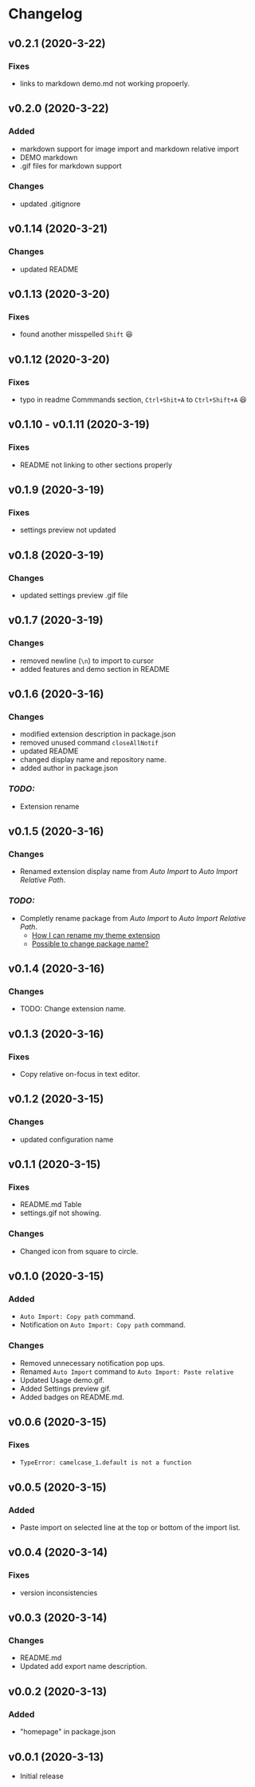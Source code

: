 # Changelog

## v0.2.1 (2020-3-22)

### Fixes

- links to markdown demo.md not working propoerly.

## v0.2.0 (2020-3-22)

### Added

- markdown support for image import and markdown relative import
- DEMO markdown
- .gif files for markdown support

### Changes

- updated .gitignore

## v0.1.14 (2020-3-21)

### Changes

- updated README

## v0.1.13 (2020-3-20)

### Fixes

- found another misspelled `Shift` 😆

## v0.1.12 (2020-3-20)

### Fixes

- typo in readme Commmands section, `Ctrl+Shit+A` to `Ctrl+Shift+A` 😆

## v0.1.10 - v0.1.11 (2020-3-19)

### Fixes

- README not linking to other sections properly

## v0.1.9 (2020-3-19)

### Fixes

- settings preview not updated

## v0.1.8 (2020-3-19)

### Changes

- updated settings preview .gif file

## v0.1.7 (2020-3-19)

### Changes

- removed newline (`\n`) to import to cursor
- added features and demo section in README

## v0.1.6 (2020-3-16)

### Changes

- modified extension description in package.json
- removed unused command `closeAllNotif`
- updated README
- changed display name and repository name.
- added author in package.json

### _TODO:_

- Extension rename


## v0.1.5 (2020-3-16)

### Changes

- Renamed extension display name from _Auto Import_ to _Auto Import Relative Path_.

### _TODO:_

- Completly rename package from _Auto Import_ to _Auto Import Relative Path_.
    * [How I can rename my theme extension](https://github.com/Microsoft/vscode/issues/25988)
    * [Possible to change package name?](https://github.com/Binaryify/OneDark-Pro/issues/54)

## v0.1.4 (2020-3-16)

### Changes

- TODO: Change extension name.

## v0.1.3 (2020-3-16)

### Fixes

- Copy relative on-focus in text editor.

## v0.1.2 (2020-3-15)

### Changes

- updated configuration name

## v0.1.1 (2020-3-15)

### Fixes

- README.md Table
- settings.gif not showing.

### Changes

- Changed icon from square to circle.

## v0.1.0 (2020-3-15)

### Added

- `Auto Import: Copy path` command.
- Notification on `Auto Import: Copy path` command.

### Changes

- Removed unnecessary notification pop ups.
- Renamed `Auto Import` command to `Auto Import: Paste relative`
- Updated Usage demo.gif.
- Added Settings preview gif.
- Added badges on README.md.

## v0.0.6 (2020-3-15)

### Fixes

- `TypeError: camelcase_1.default is not a function`

## v0.0.5 (2020-3-15)

### Added

- Paste import on selected line at the top or bottom of the import list.

## v0.0.4 (2020-3-14)

### Fixes

- version inconsistencies

## v0.0.3 (2020-3-14)

### Changes

- README.md
- Updated add export name description.

## v0.0.2 (2020-3-13)

### Added

- "homepage" in package.json

## v0.0.1 (2020-3-13)

- Initial release
